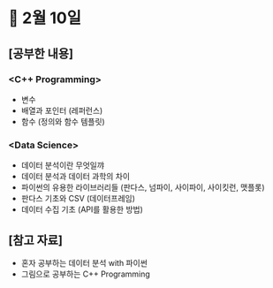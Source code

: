 # 📝 2월 10일
## \[공부한 내용\]
### \<C++ Programming\>
- 변수
- 배열과 포인터 (레퍼런스)
- 함수 (정의와 함수 템플릿)

### \<Data Science\>
- 데이터 분석이란 무엇일꺄
- 데이터 분석과 데이터 과학의 차이
- 파이썬의 유용한 라이브러리들 (판다스, 넘파이, 사이파이, 사이킷런, 맷플롯)
- 판다스 기초와 CSV (데이터프레임)
- 데이터 수집 기초 (API를 활용한 방법)

## \[참고 자료\]
- 혼자 공부하는 데이터 분석 with 파이썬
- 그림으로 공부하는 C++ Programming

<br></br>
